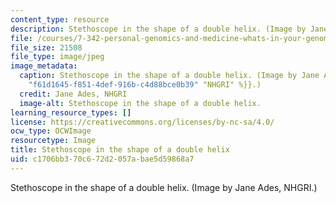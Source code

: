 ```yaml
---
content_type: resource
description: Stethoscope in the shape of a double helix. (Image by Jane Ades, NHGRI.)
file: /courses/7-342-personal-genomics-and-medicine-whats-in-your-genome-spring-2014/c1706bb370c672d2057abae5d59868a7_7-342s14.jpg
file_size: 21508
file_type: image/jpeg
image_metadata:
  caption: Stethoscope in the shape of a double helix. (Image by Jane Ades, {{% resource_link
    "f61d1645-f851-4def-916b-c4d88bce0b39" "NHGRI" %}}.)
  credit: Jane Ades, NHGRI
  image-alt: Stethoscope in the shape of a double helix.
learning_resource_types: []
license: https://creativecommons.org/licenses/by-nc-sa/4.0/
ocw_type: OCWImage
resourcetype: Image
title: Stethoscope in the shape of a double helix
uid: c1706bb3-70c6-72d2-057a-bae5d59868a7
---
```

Stethoscope in the shape of a double helix. (Image by Jane Ades, NHGRI.)